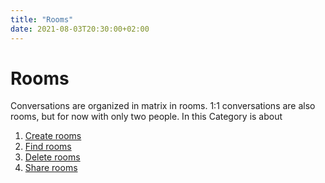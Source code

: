```yaml
---
title: "Rooms"
date: 2021-08-03T20:30:00+02:00
---
```


# Rooms 

Conversations are organized in matrix in rooms. 1:1 conversations are also rooms, but for now with only two people. In this 
Category is about 

1. [Create rooms](/rooms/create/)
2. [Find rooms](/rooms/find/)
3. [Delete rooms](/rooms/delete/)
4. [Share rooms](/rooms/sharing/)
